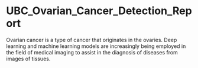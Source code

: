 # UBC_Ovarian_Cancer_Detection_Report
Ovarian cancer is a type of cancer that originates in the ovaries. Deep learning and machine learning models are increasingly being employed in the field of medical imaging to assist in the diagnosis of diseases from images of tissues.
